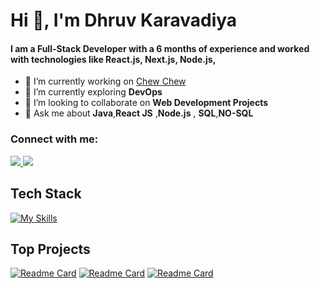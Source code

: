 <h1 align="left">Hi 👋, I'm Dhruv Karavadiya</h1>
<h4 align="left">I am a Full-Stack Developer with a 6 months of experience and worked with technologies like React.js, Next.js, Node.js, </h4>

- 🔭 I’m currently working on <a href ="https://github.com/dhruvkaravadiya/food-ordering-app">Chew Chew</a>
- 🌱 I’m currently exploring **DevOps**
- 👯 I’m looking to collaborate on **Web Development Projects**
- 💬 Ask me about **Java**,**React JS** ,**Node.js** , **SQL**,**NO-SQL**

<h3>Connect with me: </h3>
<a href="https://mail.google.com/mail/?view=cm&fs=1&to=dhruvkaravadiya22@gmail.com">
    <img src="https://skillicons.dev/icons?i=gmail" />
  </a>
  <a href="https://linkedin.com/in/dhruvkaravadiya">
    <img src="https://skillicons.dev/icons?i=linkedin" />
  </a>

## Tech Stack
[![My Skills](https://skillicons.dev/icons?i=js,ts,java,py,c,cs,bash,css,html,react,nextjs,nodejs,express,redux,mongodb,redis,mysql,sqlite,docker,linux,git,nginx,jest,tailwind,bootstrap,materialui,babel,vite,figma,vscode,webpack,postman,idea&perline=11)](https://skillicons.dev)

## Top Projects
[![Readme Card](https://github-readme-stats.vercel.app/api/pin/?username=dhruvkaravadiya&repo=Chew-Chew&theme=dark)](https://github.com/dhruvkaravadiya/Chew-Chew)
[![Readme Card](https://github-readme-stats.vercel.app/api/pin/?username=dhruvkaravadiya&repo=queue-overflow&theme=dark)](https://github.com/dhruvkaravadiya/queue-overflow)
[![Readme Card](https://github-readme-stats.vercel.app/api/pin/?username=dhruvkaravadiya&repo=WIDEO&theme=dark)](https://github.com/dhruvkaravadiya/WIDEO)
